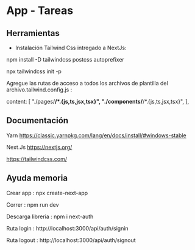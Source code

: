 # App - Tareas

## Herramientas

- Instalación Tailwind Css intregado a NextJs:

npm install -D tailwindcss postcss autoprefixer

npx tailwindcss init -p

Agregue las rutas de acceso a todos los archivos de plantilla del archivo.tailwind.config.js :

 content: [
    "./pages/**/*.{js,ts,jsx,tsx}",
    "./components/**/*.{js,ts,jsx,tsx}",
  ],
## Documentación

Yarn https://classic.yarnpkg.com/lang/en/docs/install/#windows-stable

Next.Js https://nextjs.org/

https://tailwindcss.com/

## Ayuda memoria 

Crear app : npx create-next-app

Correr : npm run dev

Descarga libreria : npm i next-auth

Ruta login : http://localhost:3000/api/auth/signin

Ruta logout : http://localhost:3000/api/auth/signout